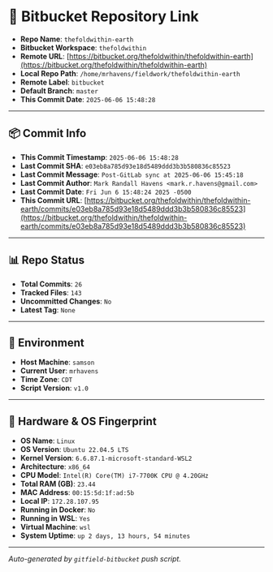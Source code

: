 # 🔗 Bitbucket Repository Link

- **Repo Name**: `thefoldwithin-earth`
- **Bitbucket Workspace**: `thefoldwithin`
- **Remote URL**: [https://bitbucket.org/thefoldwithin/thefoldwithin-earth](https://bitbucket.org/thefoldwithin/thefoldwithin-earth)
- **Local Repo Path**: `/home/mrhavens/fieldwork/thefoldwithin-earth`
- **Remote Label**: `bitbucket`
- **Default Branch**: `master`
- **This Commit Date**: `2025-06-06 15:48:28`

---

## 📦 Commit Info

- **This Commit Timestamp**: `2025-06-06 15:48:28`
- **Last Commit SHA**: `e03eb8a785d93e18d5489ddd3b3b580836c85523`
- **Last Commit Message**: `Post-GitLab sync at 2025-06-06 15:45:18`
- **Last Commit Author**: `Mark Randall Havens <mark.r.havens@gmail.com>`
- **Last Commit Date**: `Fri Jun 6 15:48:24 2025 -0500`
- **This Commit URL**: [https://bitbucket.org/thefoldwithin/thefoldwithin-earth/commits/e03eb8a785d93e18d5489ddd3b3b580836c85523](https://bitbucket.org/thefoldwithin/thefoldwithin-earth/commits/e03eb8a785d93e18d5489ddd3b3b580836c85523)

---

## 📊 Repo Status

- **Total Commits**: `26`
- **Tracked Files**: `143`
- **Uncommitted Changes**: `No`
- **Latest Tag**: `None`

---

## 🧭 Environment

- **Host Machine**: `samson`
- **Current User**: `mrhavens`
- **Time Zone**: `CDT`
- **Script Version**: `v1.0`

---

## 🧬 Hardware & OS Fingerprint

- **OS Name**: `Linux`
- **OS Version**: `Ubuntu 22.04.5 LTS`
- **Kernel Version**: `6.6.87.1-microsoft-standard-WSL2`
- **Architecture**: `x86_64`
- **CPU Model**: `Intel(R) Core(TM) i7-7700K CPU @ 4.20GHz`
- **Total RAM (GB)**: `23.44`
- **MAC Address**: `00:15:5d:1f:ad:5b`
- **Local IP**: `172.28.107.95`
- **Running in Docker**: `No`
- **Running in WSL**: `Yes`
- **Virtual Machine**: `wsl`
- **System Uptime**: `up 2 days, 13 hours, 54 minutes`

---

_Auto-generated by `gitfield-bitbucket` push script._
